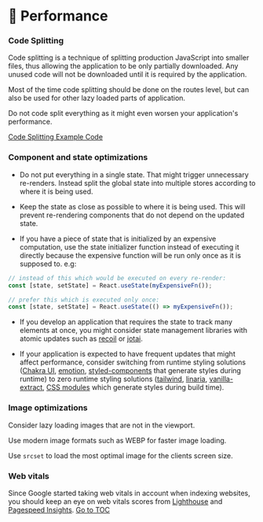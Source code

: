 # 🚄 Performance

### Code Splitting

Code splitting is a technique of splitting production JavaScript into smaller files, thus allowing the application to be only partially downloaded. Any unused code will not be downloaded until it is required by the application.

Most of the time code splitting should be done on the routes level, but can also be used for other lazy loaded parts of application.

Do not code split everything as it might even worsen your application's performance.

[Code Splitting Example Code](https://github.com/alan2207/bulletproof-react/tree/master/src/routes/protected.tsx)

### Component and state optimizations

- Do not put everything in a single state. That might trigger unnecessary re-renders. Instead split the global state into multiple stores according to where it is being used.

- Keep the state as close as possible to where it is being used. This will prevent re-rendering components that do not depend on the updated state.

- If you have a piece of state that is initialized by an expensive computation, use the state initializer function instead of executing it directly because the expensive function will be run only once as it is supposed to. e.g:

```javascript
// instead of this which would be executed on every re-render:
const [state, setState] = React.useState(myExpensiveFn());

// prefer this which is executed only once:
const [state, setState] = React.useState(() => myExpensiveFn());
```

- If you develop an application that requires the state to track many elements at once, you might consider state management libraries with atomic updates such as [recoil](https://recoiljs.org/) or [jotai](https://jotai.pmnd.rs/).

- If your application is expected to have frequent updates that might affect performance, consider switching from runtime styling solutions ([Chakra UI](https://chakra-ui.com/), [emotion](https://emotion.sh/docs/introduction), [styled-components](https://styled-components.com/) that generate styles during runtime) to zero runtime styling solutions ([tailwind](https://tailwindcss.com/), [linaria](https://github.com/callstack/linaria), [vanilla-extract](https://github.com/seek-oss/vanilla-extract), [CSS modules](https://github.com/css-modules/css-modules) which generate styles during build time).

### Image optimizations

Consider lazy loading images that are not in the viewport.

Use modern image formats such as WEBP for faster image loading.

Use `srcset` to load the most optimal image for the clients screen size.

### Web vitals

Since Google started taking web vitals in account when indexing websites, you should keep an eye on web vitals scores from [Lighthouse](https://web.dev/measure/) and [Pagespeed Insights](https://pagespeed.web.dev/).
<span style="float: footnote;"><a href="./index.html#toc">Go to TOC</a></span>
